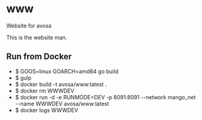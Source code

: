 # www
Website for avosa

This is the website man.

## Run from Docker
* $ GOOS=linux GOARCH=amd64 go build
* $ gulp
* $ docker build -t avosa/www:latest .
* $ docker rm WWWDEV
* $ docker run -d -e RUNMODE=DEV -p 8091:8091 --network mango_net --name WWWDEV avosa/www:latest
* $ docker logs WWWDEV